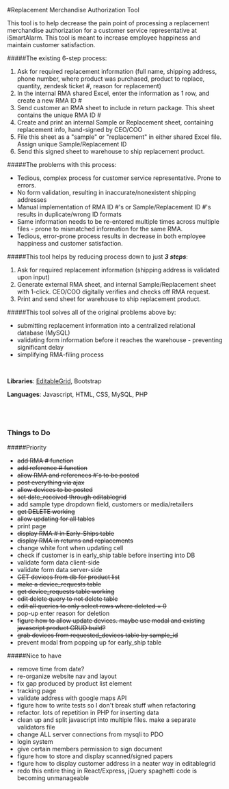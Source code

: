 #Replacement Merchandise Authorization Tool

This tool is to help decrease the pain point of processing a replacement merchandise authorization for a customer service representative at iSmartAlarm. This tool is meant to increase employee happiness and maintain customer satisfaction.

#####The existing 6-step process:

1. Ask for required replacement information (full name, shipping address, phone number, where product was purchased, product to replace, quantity, zendesk ticket #, reason for replacement)
2. In the internal RMA shared Excel, enter the information as 1 row, and create a new RMA ID #
3. Send customer an RMA sheet to include in return package. This sheet contains the unique RMA ID #
4. Create and print an internal Sample or Replacement sheet, containing replacement info, hand-signed by CEO/COO
5. File this sheet as a "sample" or "replacement" in either shared Excel file. Assign unique Sample/Replacement ID
6. Send this signed sheet to warehouse to ship replacement product.

#####The problems with this process:

- Tedious, complex process for customer service representative. Prone to errors.
- No form validation, resulting in inaccurate/nonexistent shipping addresses
- Manual implementation of RMA ID #'s or Sample/Replacement ID #'s results in duplicate/wrong ID formats
- Same information needs to be re-entered multiple times across multiple files - prone to mismatched information for the same RMA.
- Tedious, error-prone process results in decrease in both employee happiness and customer satisfaction. 

#####This tool helps by reducing process down to just ***3 steps***:

1. Ask for required replacement information (shipping address is validated upon input)
2. Generate external RMA sheet, and internal Sample/Replacement sheet with 1-click. CEO/COO digitally verifies and checks off RMA request.
3. Print and send sheet for warehouse to ship replacement product.

#####This tool solves all of the original problems above by:
- submitting replacement information into a centralized relational database (MySQL)
- validating form information before it reaches the warehouse - preventing significant delay
- simplifying RMA-filing process

<br>

__Libraries__: [EditableGrid](http://www.editablegrid.net/en/), Bootstrap

__Languages__: Javascript, HTML, CSS, MySQL, PHP

<br><br>

### Things to Do

#####Priority
- ~~add RMA # function~~
- ~~add reference # function~~
- ~~allow RMA and references #'s to be posted~~
- ~~post everything via ajax~~
- ~~allow devices to be posted~~
- ~~set date_received through editablegrid~~
- add sample type dropdown field, customers or media/retailers
- ~~get DELETE working~~
- ~~allow updating for all tables~~
- print page
- ~~display RMA # in Early-Ships table~~
- ~~display RMA in returns and replacements~~
- change white font when updating cell
- check if customer is in early_ship table before inserting into DB
- validate form data client-side 
- validate form data server-side
- ~~GET devices from db for product list~~
- ~~make a device_requests table~~
- ~~get device_requests table working~~
- ~~edit delete query to not delete table~~
- ~~edit all queries to only select rows where deleted = 0~~
- pop-up enter reason for deletion
- ~~figure how to allow update devices. maybe use modal and existing javascript product CRUD build?~~
- ~~grab devices from requested_devices table by sample_id~~
- prevent modal from popping up for early_ship table

#####Nice to have

- remove time from date?
- re-organize website nav and layout
- fix gap produced by product list element
- tracking page
- validate address with google maps API
- figure how to write tests so I don't break stuff when refactoring
- refactor. lots of repetition in PHP for inserting data
- clean up and split javascript into multiple files. make a separate validators file
- change ALL server connections from mysqli to PDO
- login system
- give certain members permission to sign document
- figure how to store and display scanned/signed papers
- figure how to display customer address in a neater way in editablegrid
- redo this entire thing in React/Express, jQuery spaghetti code is becoming unmanageable
